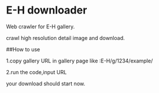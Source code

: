 # E-H downloader
 Web crawler for E-H gallery.

crawl high resolution detail image and download.

##How to use

1.copy gallery URL in gallery page like :E-H/g/1234/example/

2.run the code,input URL

your download should start now.